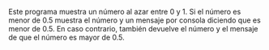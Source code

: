 Este programa muestra un número al azar entre 0 y 1. Si el número es menor de 0.5 muestra el número y un mensaje por consola diciendo que es menor de 0.5. En caso contrario, también devuelve el número y el mensaje de que el número es mayor de 0.5.
